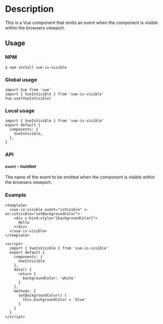 # Description
This is a Vue component that emits an event when the component is visible within the browsers viewport.


## Usage

### NPM

```
$ npm install vue-is-visible
```

### Global usage

```
import Vue from 'vue'
import { VueIsVisible } from 'vue-is-visible'
Vue.use(VueIsVisible)
```

### Local usage

```
import { VueIsVisible } from 'vue-is-visible'
export default {
  components: {
    VueIsVisible,
  },
}
```


### API


#### `event` - number

The name of the event to be emitted when the component is visible within the browsers viewport.


### Example

```
<template>
  <vue-is-visible event="isVisible" v-on:isVisible="setBackgroundColor">
    <div v-bind:style="{backgroundColor}">
      Hello
    </div>
  </vue-is-visible>
</template>
```

```
<script>
  import { VueIsVisible } from 'vue-is-visible'
  export default {
    components: {
      VueIsVisible
    },
    data() {
      return {
        backgroundColor: 'white'
      }
    },
    methods: {
      setBackgroundColor() {
        this.backgroundColor = 'blue'
      }
    }
  }
</script>
```
